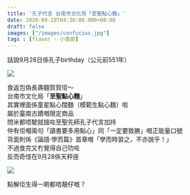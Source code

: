 ```yaml
---
title: '孔子代言 台南市文化局「至聖點心麵」'
date: 2020-09-28T04:30:00.000+08:00
draft: false
images: ["/images/confucius.jpg"]
tags : [flavor - 小食部]
---
```


話說9月28日係孔子birthday（公元前551年）  

![](/images/confucius.jpg)  

食返包偽長壽麵賀賀佢～  
台南市文化局「**至聖點心麵**」  
其實裡面係童星點心闊麵（模範生點心麵）啦  
屬於臺南古蹟嘅限定商品  
問米都唔駛就搵咗至聖先師孔子代言加持  
仲有佢嗰兩句「讀書要多用點心」同「一定要致勝」嘅正能量口號  
背面則係《論語‧學而篇》首章嘅「學而時習之，不亦說乎！」  
不過食完又冇覺得自己叻咗  
反而奇怪在9月28係天秤座  

![](/images/marnie043.jpg)

點解佢生得一啲都唔靚仔嘅？  
